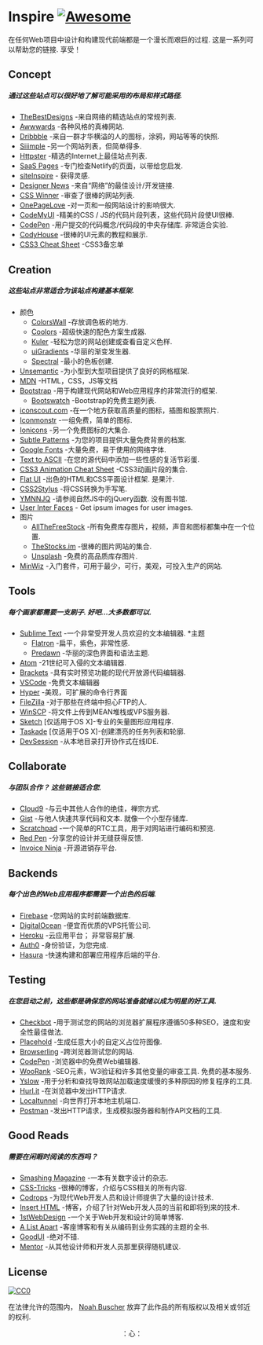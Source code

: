 <div class="github-widget" data-repo="NoahBuscher/Inspire"></div>

Inspire [![Awesome](https://cdn.rawgit.com/sindresorhus/awesome/d7305f38d29fed78fa85652e3a63e154dd8e8829/media/badge.svg)](https://github.com/sindresorhus/awesome)
===

在任何Web项目中设计和构建现代前端都是一个漫长而艰巨的过程. 这是一系列可以帮助您的链接. 享受！

## Concept
<h5>通过这些站点可以很好地了解可能采用的布局和样式路径.</h5>

* [TheBestDesigns](https://www.thebestdesigns.com/) -来自网络的精选站点的常规列表.
* [Awwwards](http://www.awwwards.com/) -各种风格的真棒网站.
* [Dribbble](https://dribbble.com/) -来自一群才华横溢的人的图标，涂鸦，网站等等的快照.
* [Siiimple](https://siiimple.com/) -另一个网站列表，但简单得多.
* [Httpster](http://httpster.net/) -精选的Internet上最佳站点列表.
* [SaaS Pages](https://saaspages.xyz) -专门检查Netlify的页面，以带给您启发.
* [siteInspire](http://www.siteinspire.com/) - 获得灵感.
* [Designer News](https://www.designernews.co/) -来自“网络”的最佳设计/开发链接.
* [CSS Winner](http://www.csswinner.com/) -审查了很棒的网站列表.
* [OnePageLove](https://onepagelove.com/) -对一页和一般网站设计的影响很大.
* [CodeMyUI](https://codemyui.com/) -精美的CSS / JS的代码片段列表，这些代码片段使UI很棒.
* [CodePen](http://codepen.io/)  -用户提交的代码概念/代码段的中央存储库. 非常适合实验.
* [CodyHouse](https://codyhouse.co/) -很棒的UI元素的教程和展示.
* [CSS3 Cheat Sheet](http://www.justinaguilar.com/animations/#) -CSS3备忘单

## Creation
<h5>这些站点非常适合为该站点构建基本框架.</h5>

* 颜色
  * [ColorsWall](https://colorswall.com/) -存放调色板的地方.
  * [Coolors](https://coolors.co/) -超级快速的配色方案生成器.
  * [Kuler](https://color.adobe.com/) -轻松为您的网站创建或查看自定义色样.
  * [uiGradients](https://uigradients.com/) -华丽的渐变发生器.
  * [Spectral](http://jxnblk.com/Spectral/) -最小的色板创建.
* [Unsemantic](http://unsemantic.com) -为小型到大型项目提供了良好的网格框架.
* [MDN](https://developer.mozilla.org) -HTML，CSS，JS等文档
* [Bootstrap](http://getbootstrap.com) -用于构建现代网站和Web应用程序的非常流行的框架.
  * [Bootswatch](http://bootswatch.com) -Bootstrap的免费主题列表.
* [iconscout.com](https://iconscout.com) -在一个地方获取高质量的图标，插图和股票照片.
* [Iconmonstr](http://iconmonstr.com) -一组免费，简单的图标.
* [Ionicons](http://ionicons.com) -另一个免费图标的大集合.
* [Subtle Patterns](http://subtlepatterns.com) -为您的项目提供大量免费背景的档案.
* [Google Fonts](https://www.google.com/fonts) -大量免费，易于使用的网络字体.
* [Text to ASCII](http://patorjk.com/software/taag/#p=display&f=Graffiti&t=Type%20Something%20) -在您的源代码中添加一些性感的复活节彩蛋.
* [CSS3 Animation Cheat Sheet](http://www.justinaguilar.com/animations/) -CSS3动画片段的集合.
* [Flat UI](http://designmodo.github.io/Flat-UI/)  -出色的HTML和CSS平面设计框架. 是果汁.
* [CSS2Stylus](http://css2stylus.com) -将CSS转换为手写笔.
* [YMNNJQ](http://youmightnotneedjquery.com)  -请参阅自然JS中的jQuery函数. 没有图书馆.
* [User Inter Faces](http://uifaces.com) - Get ipsum images for user images.
* 图片
  * [AllTheFreeStock](http://allthefreestock.com/) -所有免费库存图片，视频，声音和图标都集中在一个位置.
  * [TheStocks.im](http://thestocks.im) -很棒的图片网站的集合.
  * [Unsplash](https://unsplash.com) -免费的高品质库存图片.
* [MinWiz](https://minwiz.com/) -入门套件，可用于最少，可行，美观，可投入生产的网站.

## Tools
<h5>每个画家都需要一支刷子. 好吧...大多数都可以.</h5>

* [Sublime Text](https://www.sublimetext.com) -一个非常受开发人员欢迎的文本编辑器.
  *主题
    * [Flatron](https://github.com/noahbuscher/Flatron) -扁平，紫色，非常性感.
    * [Predawn](https://github.com/jamiewilson/predawn) -华丽的深色界面和语法主题.
* [Atom](https://atom.io) -21世纪可入侵的文本编辑器.
* [Brackets](http://brackets.io/) -具有实时预览功能的现代开放源代码编辑器.
* [VSCode](https://code.visualstudio.com/) -免费文本编辑器
* [Hyper](https://hyper.is) -美观，可扩展的命令行界面
* [FileZilla](https://filezilla-project.org) -对于那些在终端中担心FTP的人.
* [WinSCP](http://winscp.net) -将文件上传到MEAN堆栈或VPS服务器.
* [Sketch](http://www.sketchapp.com/) [仅适用于OS X]-专业的矢量图形应用程序.
* [Taskade](https://www.taskade.com/) [仅适用于OS X]-创建漂亮的任务列表和轮廓.
* [DevSession](https://devsession.js.org/) -从本地目录打开协作式在线IDE.

## Collaborate
<h5>与团队合作？ 这些链接适合您.</h5>

* [Cloud9](https://c9.io) -与云中其他人合作的绝佳，禅宗方式.
* [Gist](https://gist.github.com)  -与他人快速共享代码和文本. 就像一个小型存储库.
* [Scratchpad](http://scratchpad.io) -一个简单的RTC工具，用于对网站进行编码和预览.
* [Red Pen](https://redpen.io) -分享您的设计并无缝获得反馈.
* [Invoice Ninja](https://www.invoiceninja.com) -开源进销存平台.

## Backends
<h5>每个出色的Web应用程序都需要一个出色的后端.</h5>

* [Firebase](https://www.firebase.com) -您网站的实时前端数据库.
* [DigitalOcean](https://www.digitalocean.com/) -便宜而优质的VPS托管公司.
* [Heroku](https://www.heroku.com)  -云应用平台； 非常容易扩展.
* [Auth0](https://auth0.com/) -身份验证，为您完成.
* [Hasura](https://hasura.io) -快速构建和部署应用程序后端的平台.

## Testing
<h5>在您启动之前，这些都是确保您的网站准备就绪以成为明星的好工具.</h5>

* [Checkbot](https://www.checkbot.io) -用于测试您的网站的浏览器扩展程序遵循50多种SEO，速度和安全性最佳做法.
* [Placehold](http://placehold.it) -生成任意大小的自定义占位符图像.
* [Browserling](https://www.browserling.com/) -跨浏览器测试您的网站.
* [CodePen](http://codepen.io) -浏览器中的免费Web编辑器.
* [WooRank](https://www.woorank.com/)  -SEO元素，W3验证和许多其他变量的审查工具. 免费的基本服务.
* [Yslow](http://yslow.org) -用于分析和查找导致网站加载速度缓慢的多种原因的修复程序的工具.
* [Hurl.it](https://www.hurl.it/) -在浏览器中发出HTTP请求.
* [Localtunnel](http://localtunnel.me) -向世界打开本地主机端口.
* [Postman](https://www.getpostman.com/) -发出HTTP请求，生成模拟服务器和制作API文档的工具.

## Good Reads
<h5>需要在闲暇时阅读的东西吗？</h5>

* [Smashing Magazine](http://www.smashingmagazine.com) -一本有关数字设计的杂志.
* [CSS-Tricks](https://css-tricks.com/) -很棒的博客，介绍与CSS相关的所有内容.
* [Codrops](http://tympanus.net/codrops/) -为现代Web开发人员和设计师提供了大量的设计技术.
* [Insert HTML](http://www.inserthtml.com) -博客，介绍了针对Web开发人员的当前和即将到来的技术.
* [1stWebDesign](http://www.1stwebdesigner.com/blog/) -一个关于Web开发和设计的简单博客.
* [A List Apart](http://alistapart.com) -客座博客和有关从编码到业务实践的主题的全书.
* [GoodUI](http://goodui.org) -绝对不错.
* [Mentor](http://www.mentor.so/) -从其他设计师和开发人员那里获得随机建议.

## License

[![CC0](http://i.creativecommons.org/p/zero/1.0/88x31.png)](http://creativecommons.org/publicdomain/zero/1.0/)

在法律允许的范围内， [Noah Buscher](http://noahbuscher.com) 放弃了此作品的所有版权以及相关或邻近的权利.

<div align="center">：心：</div>
